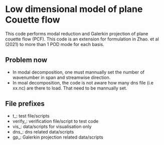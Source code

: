 # Low dimensional model of plane Couette flow

This code performs modal reduction and Galerkin projection of plane couette flow (PCF). This code is an extension for formulation in Zhao. et al (2021) to more than 1 POD mode for each basis. 

## Problem now
 - In modal decomposition, one must mannually set the number of wavenumber in span and streamwise direction.
 - In moal decomposition, the code is not aware how many dns file (i.e xx.nc) are there to load. That need to be mannually set.

## File prefixes
- t_: test file/scripts
- verify_: verification file/script to test code
- vis_: data/scripts for visualisation only
- dns_: dns related data/scripts
- gp_: Galerkin projection related data/scripts
